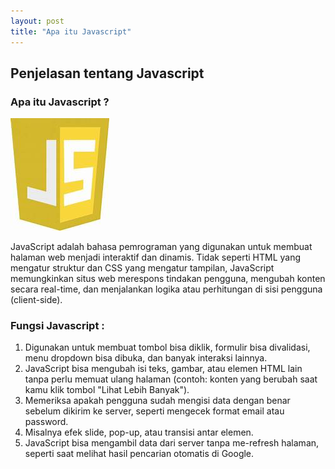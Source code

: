 ```yaml
---
layout: post
title: "Apa itu Javascript"
---
```


## Penjelasan tentang Javascript

### Apa itu Javascript ?

![Logo Ruby](/assets/images/logo_js.jpeg)

JavaScript adalah bahasa pemrograman yang digunakan untuk membuat halaman web menjadi interaktif dan dinamis. Tidak seperti HTML yang mengatur struktur dan CSS yang mengatur tampilan, JavaScript memungkinkan situs web merespons tindakan pengguna, mengubah konten secara real-time, dan menjalankan logika atau perhitungan di sisi pengguna (client-side).
### Fungsi Javascript :
1. Digunakan untuk membuat tombol bisa diklik, formulir bisa divalidasi, menu dropdown bisa dibuka, dan banyak interaksi lainnya.
2. JavaScript bisa mengubah isi teks, gambar, atau elemen HTML lain tanpa perlu memuat ulang halaman (contoh: konten yang berubah saat kamu klik tombol "Lihat Lebih Banyak").
3. Memeriksa apakah pengguna sudah mengisi data dengan benar sebelum dikirim ke server, seperti mengecek format email atau password.
4. Misalnya efek slide, pop-up, atau transisi antar elemen.
5. JavaScript bisa mengambil data dari server tanpa me-refresh halaman, seperti saat melihat hasil pencarian otomatis di Google.


